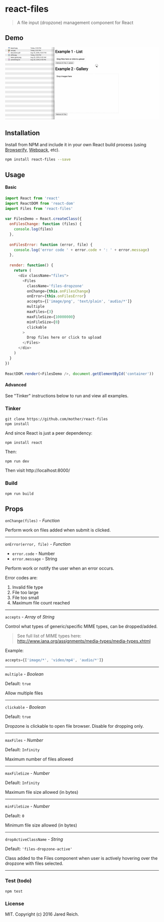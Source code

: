 react-files
=======================

> A file input (dropzone) management component for React

## Demo

![Alt text](/demo.gif?raw=true "Demo")

## Installation

Install from NPM and include it in your own React build process (using [Browserify](http://browserify.org), [Webpack](http://webpack.github.io/), etc).

```bash
npm install react-files --save
```

## Usage

#### Basic

```js
import React from 'react'
import ReactDOM from 'react-dom'
import Files from 'react-files'

var FilesDemo = React.createClass({
  onFilesChange: function (files) {
    console.log(files)
  },

  onFilesError: function (error, file) {
    console.log('error code ' + error.code + ': ' + error.message)
  },

  render: function() {
    return (
      <div className="files">
        <Files
          className='files-dropzone'
          onChange={this.onFilesChange}
          onError={this.onFilesError}
          accepts={['image/png', 'text/plain', 'audio/*']}
          multiple
          maxFiles={3}
          maxFileSize={10000000}
          minFileSize={0}
          clickable
        >
          Drop files here or click to upload
        </Files>
      </div>
    )
  }
})

ReactDOM.render(<FilesDemo />, document.getElementById('container'))
```

#### Advanced

See "Tinker" instructions below to run and view all examples.

### Tinker

```
git clone https://github.com/mother/react-files
npm install
```
And since React is just a peer dependency:
```
npm install react
```
Then:
```
npm run dev
```

Then visit http://localhost:8000/

### Build

```
npm run build
```

## Props

`onChange(files)` - *Function*

Perform work on files added when submit is clicked.

---

`onError(error, file)` - *Function*
  - `error.code` - Number
  - `error.message` - String

Perform work or notify the user when an error occurs.

Error codes are:
1. Invalid file type
2. File too large
3. File too small
4. Maximum file count reached

---

`accepts` - *Array* of *String*

Control what types of generic/specific MIME types, can be dropped/added.

> See full list of MIME types here: http://www.iana.org/assignments/media-types/media-types.xhtml

Example:
```js
accepts={['image/*', 'video/mp4', 'audio/*']}
```

---

`multiple` - *Boolean*

Default: `true`

Allow multiple files

---

`clickable` - *Boolean*

Default: `true`

Dropzone is clickable to open file browser. Disable for dropping only.

---

`maxFiles` - *Number*

Default: `Infinity`

Maximum number of files allowed

---

`maxFileSize` - *Number*

Default: `Infinity`

Maximum file size allowed (in bytes)

---

`minFileSize` - *Number*

Default: `0`

Minimum file size allowed (in bytes)

---

`dropActiveClassName` - *String*

Default: `'files-dropzone-active'`

Class added to the Files component when user is actively hovering over the dropzone with files selected.

---

### Test (todo)

```
npm test
```

### License

MIT. Copyright (c) 2016 Jared Reich.
